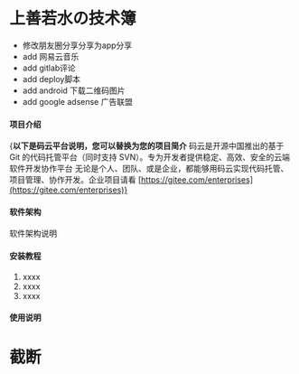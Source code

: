 # 上善若水の技术簿



* 修改朋友圈分享分享为app分享
* add 网易云音乐
* add gitlab评论
* add deploy脚本
* add android 下载二维码图片
* add google adsense 广告联盟

#### 项目介绍
{**以下是码云平台说明，您可以替换为您的项目简介**
码云是开源中国推出的基于 Git 的代码托管平台（同时支持 SVN）。专为开发者提供稳定、高效、安全的云端软件开发协作平台
无论是个人、团队、或是企业，都能够用码云实现代码托管、项目管理、协作开发。企业项目请看 [https://gitee.com/enterprises](https://gitee.com/enterprises)}

#### 软件架构
软件架构说明


#### 安装教程

1. xxxx
2. xxxx
3. xxxx

#### 使用说明

# 截断   <!--more-->
